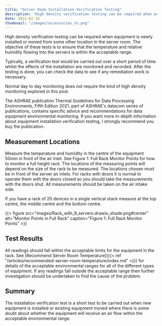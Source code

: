 ```yaml
---
title: "Server Room Installation Verification Testing"
description: "High density verification testing can be required when equipment is newly installed or moved from some other location in the server room."
date: 2022-02-18
thumbnail: "/images/accessories_tn.png"
---
```


High density verification testing can be required when equipment is newly installed or moved from some other location in the server room. The objective of these tests is to ensure that the temperature and relative humidity flowing into the servers is within the acceptable range.

<!--more-->

Typically, a verification test would be carried out over a short period of time whilst the effects of the installation are monitored and recorded. After the testing is done, you can check the data to see if any remediation work is necessary.

Normal day to day monitoring does not require the kind of high density monitoring explored in this post.

The ASHRAE publication Thermal Guidelines for Data Processing Environments, Fifth Edition 2021, part of ASHRAE's datacom series of publications, contains specific advice and recommendations for data equipment environmental monitoring. If you want more in-depth information about equipment installation verification testing, I strongly recommend you buy the publication.

## Measurement Locations

Measure the temperature and humidity in the centre of the equipment 50mm in front of the air inlet. See Figure 1: Full Rack Monitor Points for how to monitor a full height rack. The locations of the measuring points will depend on the size of the rack to be measured. The locations chosen must be in front of the server air inlets. For racks with doors it is normal to operate them with the doors closed so you should take the measurements with the doors shut. All measurements should be taken on the air intake side.

If you have a rack of 20 devices in a single vertical stack measure at the top centre, the middle centre and the bottom centre.

{{< figure src="images/Rack_with_9_servers.drawio_shade.png#center" alt="Monitor Points in Full Rack" caption="Figure 1: Full Rack Monitor Points" >}}

## Test Results

All readings should fall within the acceptable limits for the equipment in the rack. See [Recommend Server Room Temperature]({{< ref "/articles/recommended-server-room-temperature/index.md" >}}) for details of the acceptable environmental ranges for all of the different types of equipment. If any readings fall outside the acceptable range then further investigation should be undertaken to find the cause of the problem.

## Summary

The installation verification test is a short test to be carried out when new equipment is installed or existing equipment moved where there is some doubt about whether the equipment will receive an air flow within the acceptable environmental range.

